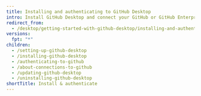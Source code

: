 ```yaml
---
title: Installing and authenticating to GitHub Desktop
intro: Install GitHub Desktop and connect your GitHub or GitHub Enterprise accounts.
redirect_from:
  - /desktop/getting-started-with-github-desktop/installing-and-authenticating-to-github-desktop
versions:
  fpt: "*"
children:
  - /setting-up-github-desktop
  - /installing-github-desktop
  - /authenticating-to-github
  - /about-connections-to-github
  - /updating-github-desktop
  - /uninstalling-github-desktop
shortTitle: Install & authenticate
---
```

